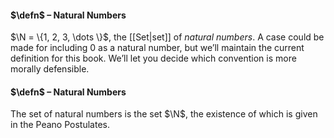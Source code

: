 #### $\defn$ – Natural Numbers
$\N = \{1, 2, 3, \dots \}$, the [[Set|set]] of *natural numbers*. A case could be made for including $0$ as a natural number, but we’ll maintain the current definition for this book. We’ll let you decide which convention is more morally defensible.

#### $\defn$ – Natural Numbers
The set of natural numbers is the set $\N$, the existence of which is given in the Peano Postulates.